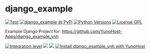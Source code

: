 # django_example

[![Test](https://github.com/jedie/django_example/actions/workflows/test.yml/badge.svg?branch=main)](https://github.com/jedie/django_example/actions/workflows/test.yml)
[![django_example @ PyPi](https://img.shields.io/pypi/v/django_example?label=django_example%20%40%20PyPi)](https://pypi.org/project/django_example/)
[![Python Versions](https://img.shields.io/pypi/pyversions/django_example)](https://github.com/jedie/django_example/blob/main/pyproject.toml)
[![License GPL](https://img.shields.io/pypi/l/django_example)](https://github.com/jedie/django_example/blob/main/LICENSE)


Example Django Project for: https://github.com/YunoHost-Apps/django_example_ynh


[![Integration level](https://dash.yunohost.org/integration/django_example_ynh.svg)](https://dash.yunohost.org/appci/app/django_example_ynh) ![](https://ci-apps.yunohost.org/ci/badges/django_example_ynh.status.svg) ![](https://ci-apps.yunohost.org/ci/badges/django_example_ynh.maintain.svg)
[![Install django_example_ynh with YunoHost](https://install-app.yunohost.org/install-with-yunohost.svg)](https://install-app.yunohost.org/?app=django_example_ynh)
